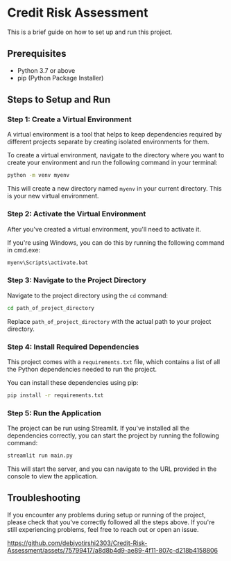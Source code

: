 # Credit Risk Assessment

This is a brief guide on how to set up and run this project.

## Prerequisites

- Python 3.7 or above
- pip (Python Package Installer)

## Steps to Setup and Run

### Step 1: Create a Virtual Environment

A virtual environment is a tool that helps to keep dependencies required by different projects separate by creating isolated environments for them.

To create a virtual environment, navigate to the directory where you want to create your environment and run the following command in your terminal:

```bash
python -m venv myenv
```

This will create a new directory named `myenv` in your current directory. This is your new virtual environment.

### Step 2: Activate the Virtual Environment

After you've created a virtual environment, you'll need to activate it.

If you're using Windows, you can do this by running the following command in cmd.exe:

```bash
myenv\Scripts\activate.bat
```

### Step 3: Navigate to the Project Directory

Navigate to the project directory using the `cd` command:

```bash
cd path_of_project_directory
```

Replace `path_of_project_directory` with the actual path to your project directory.

### Step 4: Install Required Dependencies

This project comes with a `requirements.txt` file, which contains a list of all the Python dependencies needed to run the project.

You can install these dependencies using pip:

```bash
pip install -r requirements.txt
```

### Step 5: Run the Application

The project can be run using Streamlit. If you've installed all the dependencies correctly, you can start the project by running the following command:

```bash
streamlit run main.py
```

This will start the server, and you can navigate to the URL provided in the console to view the application.

## Troubleshooting

If you encounter any problems during setup or running of the project, please check that you've correctly followed all the steps above. 
If you're still experiencing problems, feel free to reach out or open an issue.


https://github.com/debjyotirshi2303/Credit-Risk-Assessment/assets/75799417/a8d8b4d9-ae89-4f11-807c-d218b4158806






